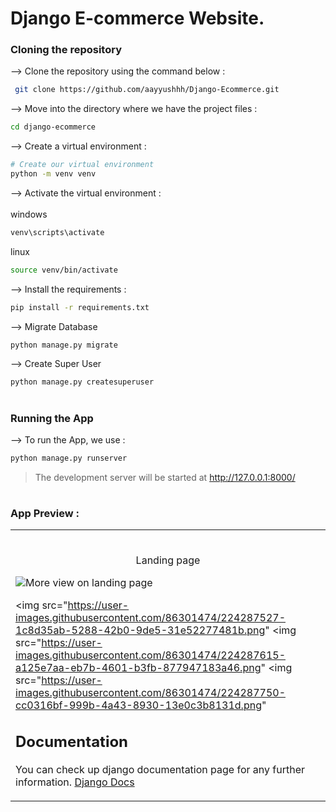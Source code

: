 # Django E-commerce Website.

### Cloning the repository

--> Clone the repository using the command below :
```bash
 git clone https://github.com/aayyushhh/Django-Ecommerce.git


```

--> Move into the directory where we have the project files : 
```bash
cd django-ecommerce

```

--> Create a virtual environment :
```bash
# Create our virtual environment
python -m venv venv

```

--> Activate the virtual environment : <br><br>
windows
```bash
venv\scripts\activate

```
linux
```bash
source venv/bin/activate

```

--> Install the requirements :
```bash
pip install -r requirements.txt

```

--> Migrate Database
```bash
python manage.py migrate

```

--> Create Super User
```bash
python manage.py createsuperuser

```

#

### Running the App

--> To run the App, we use :
```bash
python manage.py runserver

```

>  The development server will be started at http://127.0.0.1:8000/

#

### App Preview :

<table width="100%"> 
<tr>
<td width="50%">      
&nbsp; 
<br>
<p align="center">
  Landing page
</p>
<img src="https://user-images.githubusercontent.com/86301474/224287452-2ecb3169-80c3-434c-853a-861ad8ea9774.png"


  More view on landing page

 <img src="https://user-images.githubusercontent.com/86301474/224287527-1c8d35ab-5288-42b0-9de5-31e52277481b.png"
 <img src="https://user-images.githubusercontent.com/86301474/224287615-a125e7aa-eb7b-4601-b3fb-877947183a46.png"
<img src="https://user-images.githubusercontent.com/86301474/224287750-cc0316bf-999b-4a43-8930-13e0c3b8131d.png"




## Documentation
You can check up django documentation page for any further information.
[Django Docs](https://docs.djangoproject.com/en/4.0/)
